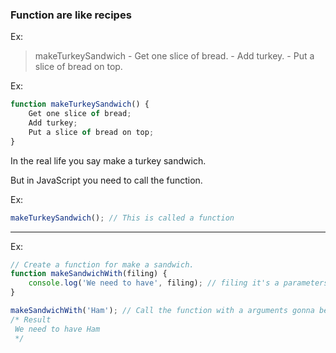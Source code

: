 ### Function are like recipes

Ex:
> makeTurkeySandwich
    - Get one slice of bread.
    - Add turkey.
    - Put a slice of bread on top.

Ex:
``` javascript
function makeTurkeySandwich() {
    Get one slice of bread;
    Add turkey;
    Put a slice of bread on top;
}
```

In the real life you say make a turkey sandwich.

But in JavaScript you need to call the function.

Ex:
``` javascript
makeTurkeySandwich(); // This is called a function
```

---

Ex: 
``` javascript
// Create a function for make a sandwich.
function makeSandwichWith(filing) {
	console.log('We need to have', filing); // filing it's a parameters
}

makeSandwichWith('Ham'); // Call the function with a arguments gonna be the filing.
/* Result
 We need to have Ham
 */ 
```